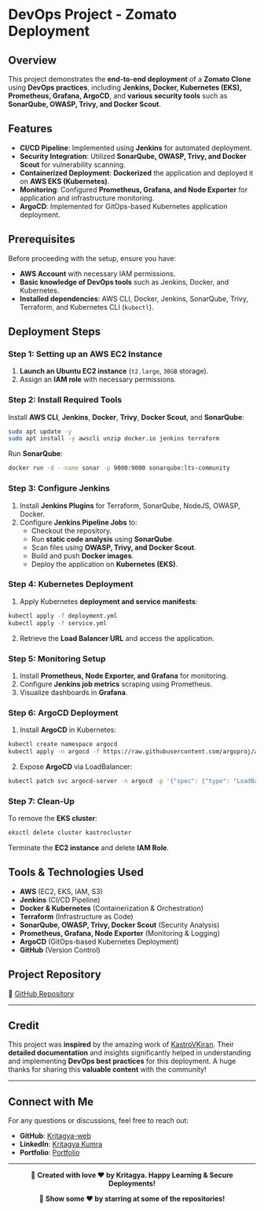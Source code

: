 # DevOps Project - Zomato Deployment

## Overview

This project demonstrates the **end-to-end deployment** of a **Zomato Clone** using **DevOps practices**, including **Jenkins, Docker, Kubernetes (EKS), Prometheus, Grafana, ArgoCD**, and **various security tools** such as **SonarQube, OWASP, Trivy, and Docker Scout**.

## Features

- **CI/CD Pipeline**: Implemented using **Jenkins** for automated deployment.
- **Security Integration**: Utilized **SonarQube, OWASP, Trivy, and Docker Scout** for vulnerability scanning.
- **Containerized Deployment**: **Dockerized** the application and deployed it on **AWS EKS (Kubernetes)**.
- **Monitoring**: Configured **Prometheus, Grafana, and Node Exporter** for application and infrastructure monitoring.
- **ArgoCD**: Implemented for GitOps-based Kubernetes application deployment.

## Prerequisites

Before proceeding with the setup, ensure you have:

- **AWS Account** with necessary IAM permissions.
- **Basic knowledge of DevOps tools** such as Jenkins, Docker, and Kubernetes.
- **Installed dependencies**: AWS CLI, Docker, Jenkins, SonarQube, Trivy, Terraform, and Kubernetes CLI (`kubectl`).

## Deployment Steps

### Step 1: Setting up an AWS EC2 Instance

1. **Launch an Ubuntu EC2 instance** (`t2.large`, `30GB` storage).
2. Assign an **IAM role** with necessary permissions.

### Step 2: Install Required Tools

Install **AWS CLI**, **Jenkins**, **Docker**, **Trivy**, **Docker Scout**, and **SonarQube**:

```bash
sudo apt update -y
sudo apt install -y awscli unzip docker.io jenkins terraform
```

Run **SonarQube**:

```bash
docker run -d --name sonar -p 9000:9000 sonarqube:lts-community
```

### Step 3: Configure Jenkins

1. Install **Jenkins Plugins** for Terraform, SonarQube, NodeJS, OWASP, Docker.
2. Configure **Jenkins Pipeline Jobs** to:
   - Checkout the repository.
   - Run **static code analysis** using **SonarQube**.
   - Scan files using **OWASP, Trivy, and Docker Scout**.
   - Build and push **Docker images**.
   - Deploy the application on **Kubernetes (EKS)**.

### Step 4: Kubernetes Deployment

1. Apply Kubernetes **deployment and service manifests**:

```bash
kubectl apply -f deployment.yml
kubectl apply -f service.yml
```

2. Retrieve the **Load Balancer URL** and access the application.

### Step 5: Monitoring Setup

1. Install **Prometheus, Node Exporter, and Grafana** for monitoring.
2. Configure **Jenkins job metrics** scraping using Prometheus.
3. Visualize dashboards in **Grafana**.

### Step 6: ArgoCD Deployment

1. Install **ArgoCD** in Kubernetes:

```bash
kubectl create namespace argocd
kubectl apply -n argocd -f https://raw.githubusercontent.com/argoproj/argo-cd/v2.4.7/manifests/install.yaml
```

2. Expose **ArgoCD** via LoadBalancer:

```bash
kubectl patch svc argocd-server -n argocd -p '{"spec": {"type": "LoadBalancer"}}'
```

### Step 7: Clean-Up

To remove the **EKS cluster**:

```bash
eksctl delete cluster kastrocluster
```

Terminate the **EC2 instance** and delete **IAM Role**.

## Tools & Technologies Used

- **AWS** (EC2, EKS, IAM, S3)
- **Jenkins** (CI/CD Pipeline)
- **Docker & Kubernetes** (Containerization & Orchestration)
- **Terraform** (Infrastructure as Code)
- **SonarQube, OWASP, Trivy, Docker Scout** (Security Analysis)
- **Prometheus, Grafana, Node Exporter** (Monitoring & Logging)
- **ArgoCD** (GitOps-based Kubernetes Deployment)
- **GitHub** (Version Control)

## Project Repository

🔗 [GitHub Repository](https://github.com/KastroVKiran/DevOps-Project-Zomato-Kastro.git)

---

## Credit

This project was **inspired** by the amazing work of [KastroVKiran](https://github.com/KastroVKiran). Their **detailed documentation** and insights significantly helped in understanding and implementing **DevOps best practices** for this deployment. A huge thanks for sharing this **valuable content** with the community!

---

## Connect with Me

For any questions or discussions, feel free to reach out:

- **GitHub**: [Kritagya-web](https://github.com/Kritagya-web/)
- **LinkedIn**: [Kritagya Kumra](https://www.linkedin.com/in/kritagya-kumra/)
- **Portfolio**: [Portfolio](https://kritagyakumraportfolio.netlify.app/)

---
<div align="center">

🚀 **Created with love ❤️ by Kritagya. Happy Learning & Secure Deployments!**

</div>

<div align="center">

🚀  **Show some ❤️ by starring at some of the repositories!**

</div>
